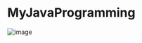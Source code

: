 # MyJavaProgramming

![image](https://user-images.githubusercontent.com/52090888/204192264-cd51ba12-5ea1-4e5e-924f-edbde549536d.png)
